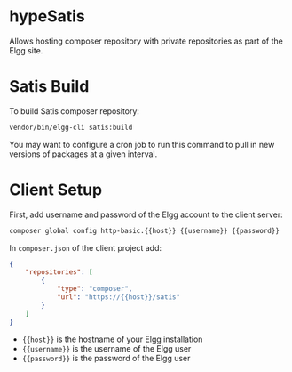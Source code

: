 hypeSatis
=========

Allows hosting composer repository with private repositories as part of the Elgg site.

Satis Build
===========

To build Satis composer repository:

```sh
vendor/bin/elgg-cli satis:build
```

You may want to configure a cron job to run this command to pull in new versions of packages at a given interval.

Client Setup
============

First, add username and password of the Elgg account to the client server:

```sh
composer global config http-basic.{{host}} {{username}} {{password}}
```

In ``composer.json`` of the client project add:

```json
{
    "repositories": [
        {
            "type": "composer",
            "url": "https://{{host}}/satis"
        }
    ]
}
```

 * `{{host}}` is the hostname of your Elgg installation
 * `{{username}}` is the username of the Elgg user
 * `{{password}}` is the password of the Elgg user
 


